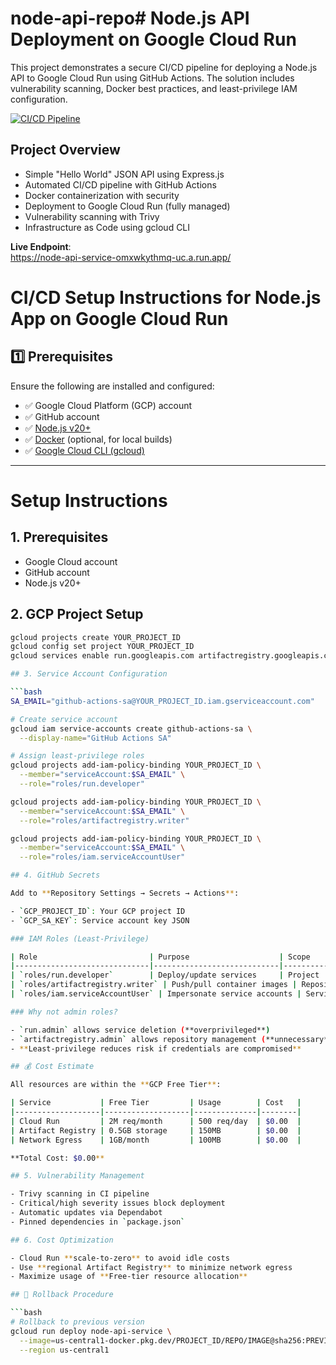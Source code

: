 # node-api-repo# Node.js API Deployment on Google Cloud Run

This project demonstrates a secure CI/CD pipeline for deploying a Node.js API to Google Cloud Run using GitHub Actions. The solution includes vulnerability scanning, Docker best practices, and least-privilege IAM configuration.

[![CI/CD Pipeline](https://github.com/your-username/node-api-repo/actions/workflows/cloudrun-ci-cd.yml/badge.svg)](https://github.com/your-username/node-api-repo/actions)

## Project Overview
- Simple "Hello World" JSON API using Express.js
- Automated CI/CD pipeline with GitHub Actions
- Docker containerization with security
- Deployment to Google Cloud Run (fully managed)
- Vulnerability scanning with Trivy
- Infrastructure as Code using gcloud CLI

**Live Endpoint**:  
https://node-api-service-omxwkythmq-uc.a.run.app/



# CI/CD Setup Instructions for Node.js App on Google Cloud Run

## 1️⃣ Prerequisites

Ensure the following are installed and configured:

- ✅ Google Cloud Platform (GCP) account  
- ✅ GitHub account  
- ✅ [Node.js v20+](https://nodejs.org/)  
- ✅ [Docker](https://www.docker.com/products/docker-desktop) (optional, for local builds)  
- ✅ [Google Cloud CLI (gcloud)](https://cloud.google.com/sdk/docs/install)  

---

# Setup Instructions

## 1. Prerequisites

- Google Cloud account  
- GitHub account  
- Node.js v20+

## 2. GCP Project Setup

```bash
gcloud projects create YOUR_PROJECT_ID
gcloud config set project YOUR_PROJECT_ID
gcloud services enable run.googleapis.com artifactregistry.googleapis.com

## 3. Service Account Configuration

```bash
SA_EMAIL="github-actions-sa@YOUR_PROJECT_ID.iam.gserviceaccount.com"

# Create service account
gcloud iam service-accounts create github-actions-sa \
  --display-name="GitHub Actions SA"

# Assign least-privilege roles
gcloud projects add-iam-policy-binding YOUR_PROJECT_ID \
  --member="serviceAccount:$SA_EMAIL" \
  --role="roles/run.developer"

gcloud projects add-iam-policy-binding YOUR_PROJECT_ID \
  --member="serviceAccount:$SA_EMAIL" \
  --role="roles/artifactregistry.writer"

gcloud projects add-iam-policy-binding YOUR_PROJECT_ID \
  --member="serviceAccount:$SA_EMAIL" \
  --role="roles/iam.serviceAccountUser"

## 4. GitHub Secrets

Add to **Repository Settings → Secrets → Actions**:

- `GCP_PROJECT_ID`: Your GCP project ID  
- `GCP_SA_KEY`: Service account key JSON  

### IAM Roles (Least-Privilege)

| Role                         | Purpose                    | Scope            |
|------------------------------|----------------------------|------------------|
| `roles/run.developer`        | Deploy/update services     | Project          |
| `roles/artifactregistry.writer` | Push/pull container images | Repository        |
| `roles/iam.serviceAccountUser` | Impersonate service accounts | Service Account  |

### Why not admin roles?

- `run.admin` allows service deletion (**overprivileged**)  
- `artifactregistry.admin` allows repository management (**unnecessary**)  
- **Least-privilege reduces risk if credentials are compromised**

## 💰 Cost Estimate

All resources are within the **GCP Free Tier**:

| Service           | Free Tier         | Usage        | Cost   |
|-------------------|-------------------|--------------|--------|
| Cloud Run         | 2M req/month      | 500 req/day  | $0.00  |
| Artifact Registry | 0.5GB storage     | 150MB        | $0.00  |
| Network Egress    | 1GB/month         | 100MB        | $0.00  |

**Total Cost: $0.00**

## 5. Vulnerability Management

- Trivy scanning in CI pipeline  
- Critical/high severity issues block deployment  
- Automatic updates via Dependabot  
- Pinned dependencies in `package.json`  

## 6. Cost Optimization

- Cloud Run **scale-to-zero** to avoid idle costs  
- Use **regional Artifact Registry** to minimize network egress  
- Maximize usage of **Free-tier resource allocation**  

## 🔁 Rollback Procedure

```bash
# Rollback to previous version
gcloud run deploy node-api-service \
  --image=us-central1-docker.pkg.dev/PROJECT_ID/REPO/IMAGE@sha256:PREVIOUS_SHA \
  --region us-central1
